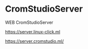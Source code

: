 # CromStudioServer
WEB CromStudioServer


https://server.linux-click.ml


https://server.cromstudio.ml/
